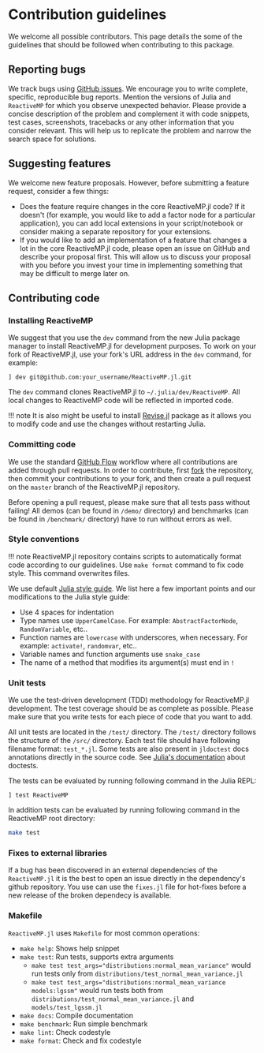 # Contribution guidelines

We welcome all possible contributors. This page details the some of the guidelines that should be followed when contributing to this package.

## Reporting bugs

We track bugs using [GitHub issues](https://github.com/reactivebayes/ReactiveMP.jl/issues). We encourage you to write complete, specific, reproducible bug reports. Mention the versions of Julia and `ReactiveMP` for which you observe unexpected behavior. Please provide a concise description of the problem and complement it with code snippets, test cases, screenshots, tracebacks or any other information that you consider relevant. This will help us to replicate the problem and narrow the search space for solutions.

## Suggesting features

We welcome new feature proposals. However, before submitting a feature request, consider a few things:

- Does the feature require changes in the core ReactiveMP.jl code? If it doesn't (for example, you would like to add a factor node for a particular application), you can add local extensions in your script/notebook or consider making a separate repository for your extensions.
- If you would like to add an implementation of a feature that changes a lot in the core ReactiveMP.jl code, please open an issue on GitHub and describe your proposal first. This will allow us to discuss your proposal with you before you invest your time in implementing something that may be difficult to merge later on.

## Contributing code

### Installing ReactiveMP

We suggest that you use the `dev` command from the new Julia package manager to
install ReactiveMP.jl for development purposes. To work on your fork of ReactiveMP.jl, use your fork's URL address in the `dev` command, for example:

```
] dev git@github.com:your_username/ReactiveMP.jl.git
```

The `dev` command clones ReactiveMP.jl to `~/.julia/dev/ReactiveMP`. All local
changes to ReactiveMP code will be reflected in imported code.

!!! note
    It is also might be useful to install [Revise.jl](https://github.com/timholy/Revise.jl) package as it allows you to modify code and use the changes without restarting Julia.

### Committing code

We use the standard [GitHub Flow](https://guides.github.com/introduction/flow/) workflow where all contributions are added through pull requests. In order to contribute, first [fork](https://guides.github.com/activities/forking/) the repository, then commit your contributions to your fork, and then create a pull request on the `master` branch of the ReactiveMP.jl repository.

Before opening a pull request, please make sure that all tests pass without
failing! All demos (can be found in `/demo/` directory) and benchmarks (can be found in `/benchmark/` directory) have to run without errors as well.

### Style conventions

!!! note
    ReactiveMP.jl repository contains scripts to automatically format code according to our guidelines. Use `make format` command to fix code style. This command overwrites files.

We use default [Julia style guide](https://docs.julialang.org/en/v1/manual/style-guide/index.html). We list here a few important points and our modifications to the Julia style guide:

- Use 4 spaces for indentation
- Type names use `UpperCamelCase`. For example: `AbstractFactorNode`, `RandomVariable`, etc..
- Function names are `lowercase` with underscores, when necessary. For example: `activate!`, `randomvar`, etc..
- Variable names and function arguments use `snake_case`
- The name of a method that modifies its argument(s) must end in `!`

### Unit tests

We use the test-driven development (TDD) methodology for ReactiveMP.jl development. The test coverage should be as complete as possible. Please make sure that you write tests for each piece of code that you want to add.

All unit tests are located in the `/test/` directory. The `/test/` directory follows the structure of the `/src/` directory. Each test file should have following filename format: `test_*.jl`. Some tests are also present in `jldoctest` docs annotations directly in the source code.
See [Julia's documentation](https://docs.julialang.org/en/v1/manual/documentation/index.html) about doctests.

The tests can be evaluated by running following command in the Julia REPL:

```
] test ReactiveMP
```

In addition tests can be evaluated by running following command in the ReactiveMP root directory:

```bash
make test
```

### Fixes to external libraries 

If a bug has been discovered in an external dependencies of the `ReactiveMP.jl` it is the best to open an issue 
directly in the dependency's github repository. You use can use the `fixes.jl` file for hot-fixes before 
a new release of the broken dependecy is available.

### Makefile

`ReactiveMP.jl` uses `Makefile` for most common operations:

- `make help`: Shows help snippet
- `make test`: Run tests, supports extra arguments
  - `make test test_args="distributions:normal_mean_variance"` would run tests only from `distributions/test_normal_mean_variance.jl`
  - `make test test_args="distributions:normal_mean_variance models:lgssm"` would run tests both from `distributions/test_normal_mean_variance.jl` and `models/test_lgssm.jl`
- `make docs`: Compile documentation
- `make benchmark`: Run simple benchmark
- `make lint`: Check codestyle
- `make format`: Check and fix codestyle 
